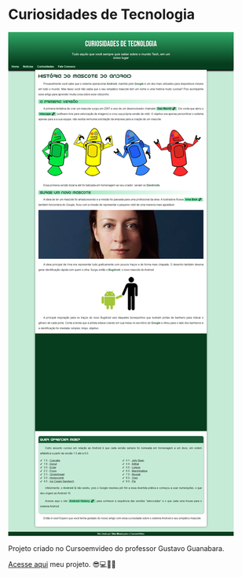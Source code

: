 # Curiosidades de Tecnologia

![preview](./.github/preview.png)

Projeto criado no Cursoemvideo do professor Gustavo Guanabara.

[Acesse aqui]() meu projeto. 😎💻🖖🏻